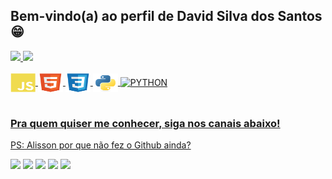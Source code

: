 ## Bem-vindo(a) ao perfil de David Silva dos Santos😁

 <div>
   <a href="https://github.com/zDavidsSantos">
   <img height="180em" src="https://github-readme-stats.vercel.app/api?username=zDavidsSantos&show_icons=true&theme=tokyonight&include_all_commits=true&count_private=true"/>
   <img height="180em" src="https://github-readme-stats.vercel.app/api/top-langs/?username=zDavidsSantos&layout=compact&langs_count=6&theme=tokyonight"/>
</div>
    
<div style="display: inline_block"><br>
  <img align="center" alt="Js" height="30" width="40" src="https://raw.githubusercontent.com/devicons/devicon/master/icons/javascript/javascript-plain.svg">
  <img align="center" alt="HTML" height="30" width="40" src="https://raw.githubusercontent.com/devicons/devicon/master/icons/html5/html5-original.svg">
  <img align="center" alt="CSS" height="30" width="40" src="https://raw.githubusercontent.com/devicons/devicon/master/icons/css3/css3-original.svg">
   <img align="center" alt="PYTHON" height="30" width="40" src="https://raw.githubusercontent.com/devicons/devicon/master/icons/python/python-original.svg">
 
   <img align="center" alt="PYTHON" height="30" width="40" src="https://cdn.jsdelivr.net/gh/devicons/devicon@latest/icons/prolog/prolog-original.svg" />
          
</div>
 
<br>
 
### Pra quem quiser me conhecer, siga nos canais abaixo!
PS: Alisson por que não fez o Github ainda?
 
<div> 
  <a href="https://www.youtube.com/escrevaAqui" target="_blank"><img src="https://img.shields.io/badge/YouTube-FF0000?style=for-the-badge&logo=youtube&logoColor=white" target="_blank"></a>
  <a href="https://instagram.com/escrevaAqui" target="_blank"><img src="https://img.shields.io/badge/-Instagram-%23E4405F?style=for-the-badge&logo=instagram&logoColor=white" target="_blank"></a>
 <a href="https://discord.gg/zmatrix.dd" target="_blank"><img src="https://img.shields.io/badge/Discord-7289DA?style=for-the-badge&logo=discord&logoColor=white" target="_blank"></a> 
  <a href = "mailto:zmaximus.liga@gmail.com"><img src="https://img.shields.io/badge/-Gmail-%23333?style=for-the-badge&logo=gmail&logoColor=white" target="_blank"></a>
  <a href="https://www.linkedin.com/in/escrevaAqui" target="_blank"><img src="https://img.shields.io/badge/-LinkedIn-%230077B5?style=for-the-badge&logo=linkedin&logoColor=white" target="_blank"></a>
</div>
